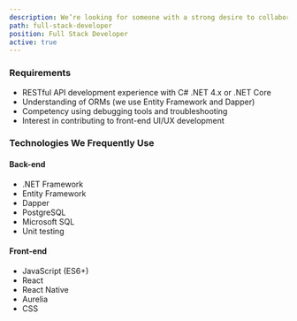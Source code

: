 ```yaml
---
description: We’re looking for someone with a strong desire to collaborate on architecting, building, and maintaining .NET Core APIs, SPAs, and mobile apps.
path: full-stack-developer
position: Full Stack Developer
active: true
---
```


### Requirements

- RESTful API development experience with C# .NET 4.x or .NET Core
- Understanding of ORMs (we use Entity Framework and Dapper)
- Competency using debugging tools and troubleshooting
- Interest in contributing to front-end UI/UX development

### Technologies We Frequently Use

#### Back-end

- .NET Framework
- Entity Framework
- Dapper
- PostgreSQL
- Microsoft SQL
- Unit testing

#### Front-end

- JavaScript (ES6+)
- React
- React Native
- Aurelia
- CSS
